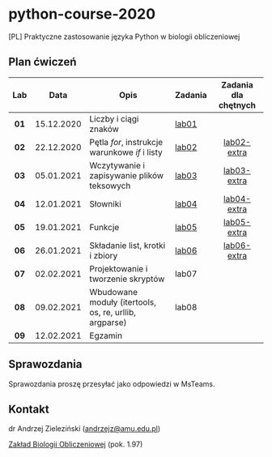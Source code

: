 # python-course-2020
[PL] Praktyczne zastosowanie języka Python w biologii obliczeniowej

## Plan ćwiczeń

| Lab | Data | Opis | Zadania | Zadania dla chętnych |
| :---: | --- | --- | --- | :---: |
| **01** | 15.12.2020 | Liczby i ciągi znaków | [lab01](./lab01.md)  | |
| **02**    | 22.12.2020 | Pętla *for*, instrukcje warunkowe *if* i listy  | [lab02](./lab02.md) | [lab02-extra](./lab02-extra.md) |
| **03**    | 05.01.2021 | Wczytywanie i zapisywanie plików teksowych  | [lab03](./lab03.md) | [lab03-extra](./lab03-extra.md) |
| **04**    | 12.01.2021 | Słowniki  | [lab04](./lab04.md) | [lab04-extra](./lab04-extra.md) |
| **05**    | 19.01.2021 | Funkcje  | [lab05](./lab05.md) | [lab05-extra](./lab05-extra.md) |
| **06**    | 26.01.2021 | Składanie list, krotki i zbiory  | [lab06](./lab06.md) | [lab06-extra](./lab06-extra.md) |
| **07**    | 02.02.2021 | Projektowanie i tworzenie skryptów  | lab07 | |
| **08**    | 09.02.2021 | Wbudowane moduły (itertools, os, re, urllib, argparse)  | lab08 | |
| **09**    | 12.02.2021 | Egzamin  |  | |


## Sprawozdania

Sprawozdania proszę przesyłać jako odpowiedzi w MsTeams.


## Kontakt

dr Andrzej Zieleziński (andrzejz@amu.edu.pl)

[Zakład Biologii Obliczeniowej](http://www.combio.pl) (pok. 1.97)
